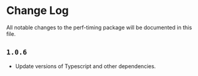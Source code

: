 # Change Log

All notable changes to the perf-timing package will be documented in this file.

## `1.0.6`

- Update versions of Typescript and other dependencies.
